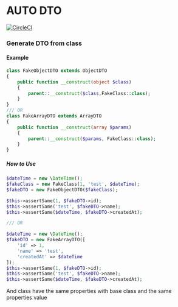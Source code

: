 # AUTO DTO
[![CircleCI](https://circleci.com/gh/zawiszaty/auto-dto/tree/master.svg?style=svg)](https://circleci.com/gh/zawiszaty/auto-dto/tree/master)
### Generate DTO from class
#### Example 

```php
class FakeObjectDTO extends ObjectDTO
{
    public function __construct(object $class)
    {
        parent::__construct($class,FakeClass::class);
    }
}
/// OR
class FakeArrayDTO extends ArrayDTO
{
    public function __construct(array $params)
    {
        parent::__construct($params, FakeClass::class);
    }
}
```
##### How to Use
```php
$dateTime = new \DateTime();
$fakeClass = new FakeClass(1, 'test', $dateTime);
$fakeDTO = new FakeObjectDTO($fakeClass);

$this->assertSame(1, $fakeDTO->id);
$this->assertSame('test', $fakeDTO->name);
$this->assertSame($dateTime, $fakeDTO->createdAt);

/// OR

$dateTime = new \DateTime();
$fakeDTO = new FakeArrayDTO([
    'id' => 1,
    'name' => 'test',
    'createdAt' => $dateTime
]);
$this->assertSame(1, $fakeDTO->id);
$this->assertSame('test', $fakeDTO->name);
$this->assertSame($dateTime, $fakeDTO->createdAt);
```
And class have the same properties with base class and the same properties value